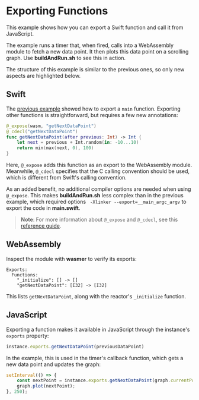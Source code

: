 # Exporting Functions

This example shows how you can export a Swift function and call it from JavaScript.

The example runs a timer that, when fired, calls into a WebAssembly module to fetch a new data point. It then plots this data point on a scrolling graph. Use **buildAndRun.sh** to see this in action.

The structure of this example is similar to the previous ones, so only new aspects are highlighted below.

## Swift

The [previous example](../reactor/README.md) showed how to export a `main` function. Exporting other functions is straightforward, but requires a few new annotations:

```swift
@_expose(wasm, "getNextDataPoint")
@_cdecl("getNextDataPoint")
func getNextDataPoint(after previous: Int) -> Int {
    let next = previous + Int.random(in: -10...10)
    return min(max(next, 0), 100)
}
```

Here, `@_expose` adds this function as an export to the WebAssembly module. Meanwhile, `@_cdecl` specifies that the C calling convention should be used, which is different from Swift's calling convention.

As an added benefit, no additional compiler options are needed when using `@_expose`. This makes **buildAndRun.sh** less complex than in the previous example, which required options ` -Xlinker --export=__main_argc_argv` to export the code in **main.swift**.

> **Note**: For more information about `@_expose` and `@_cdecl`, see this [reference guide](https://github.com/apple/swift/blob/main/docs/ReferenceGuides/UnderscoredAttributes.md).

## WebAssembly

Inspect the module with **wasmer** to verify its exports:

```
Exports:
  Functions:
    "_initialize": [] -> []
    "getNextDataPoint": [I32] -> [I32]
```

This lists `getNextDataPoint`, along with the reactor's `_initialize` function.

## JavaScript

Exporting a function makes it available in JavaScript through the instance's `exports` property:

```js
instance.exports.getNextDataPoint(previousDataPoint)
```

In the example, this is used in the timer's callback function, which gets a new data point and updates the graph:

```js
setInterval(() => {
    const nextPoint = instance.exports.getNextDataPoint(graph.currentPoint);
    graph.plot(nextPoint);
}, 250);
```

